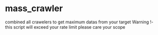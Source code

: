 # mass_crawler
combined all crawelers to get maximum datas from your target 
Warning !- this script will exceed your rate limit please care your scope
